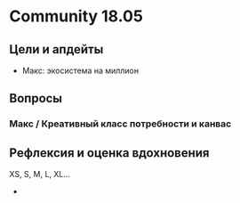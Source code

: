 # Community 18.05

## Цели и апдейты

* Макс: экосистема на миллион



## Вопросы

### Макс / Креативный класс потребности и канвас



## Рефлексия и оценка вдохновения

XS, S, M, L, XL...

* 
